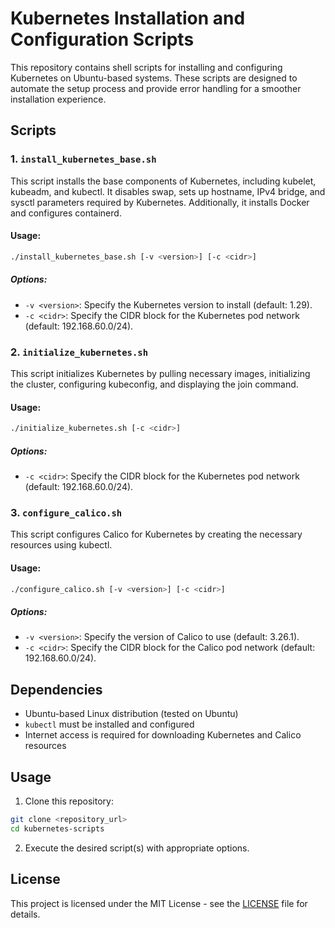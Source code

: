 # Kubernetes Installation and Configuration Scripts

This repository contains shell scripts for installing and configuring Kubernetes on Ubuntu-based systems. These scripts are designed to automate the setup process and provide error handling for a smoother installation experience.

## Scripts

### 1. `install_kubernetes_base.sh`

This script installs the base components of Kubernetes, including kubelet, kubeadm, and kubectl. It disables swap, sets up hostname, IPv4 bridge, and sysctl parameters required by Kubernetes. Additionally, it installs Docker and configures containerd.

#### Usage:

```bash
./install_kubernetes_base.sh [-v <version>] [-c <cidr>]
```

##### Options:

- `-v <version>`: Specify the Kubernetes version to install (default: 1.29).
- `-c <cidr>`: Specify the CIDR block for the Kubernetes pod network (default: 192.168.60.0/24).

### 2. `initialize_kubernetes.sh`

This script initializes Kubernetes by pulling necessary images, initializing the cluster, configuring kubeconfig, and displaying the join command.

#### Usage:

```bash
./initialize_kubernetes.sh [-c <cidr>]
```

##### Options:

- `-c <cidr>`: Specify the CIDR block for the Kubernetes pod network (default: 192.168.60.0/24).

### 3. `configure_calico.sh`

This script configures Calico for Kubernetes by creating the necessary resources using kubectl.

#### Usage:

```bash
./configure_calico.sh [-v <version>] [-c <cidr>]
```

##### Options:

- `-v <version>`: Specify the version of Calico to use (default: 3.26.1).
- `-c <cidr>`: Specify the CIDR block for the Calico pod network (default: 192.168.60.0/24).

## Dependencies

- Ubuntu-based Linux distribution (tested on Ubuntu)
- `kubectl` must be installed and configured
- Internet access is required for downloading Kubernetes and Calico resources

## Usage

1. Clone this repository:

```bash
git clone <repository_url>
cd kubernetes-scripts
```

2. Execute the desired script(s) with appropriate options.

## License

This project is licensed under the MIT License - see the [LICENSE](LICENSE) file for details.

